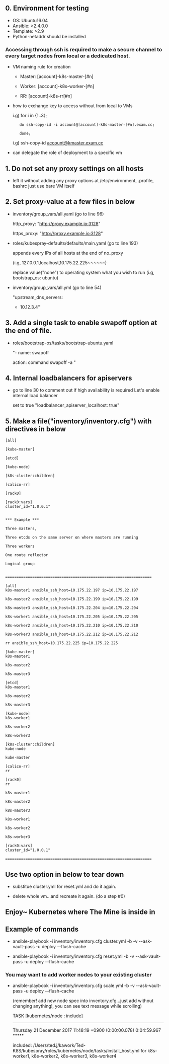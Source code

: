 ## 0. Environment for testing 
  - OS: Ubuntu16.04
  - Ansible: >2.4.0.0
  - Template: >2.9
  - Python-netaddr should be installed
  ### Accessing through ssh is required to make a secure channel to every target nodes from local or a dedicated host.

   * VM naming rule for creation

     - Master: [account]-k8s-master-[#n]

     - Worker: [account]-k8s-worker-[#n]

     - RR: [account]-k8s-rr[#n]

   * how to exchange key to access without from local to VMs

     i.g) for i in {1..3};

            do ssh-copy-id -i account@[account]-k8s-master-[#n].exam.cc;

            done;

     i.g) ssh-copy-id account@kmaster.exam.cc 
   
   * can delegate the role of deployment to a specific vm
   
## 1. Do not set any proxy settings on all hosts
   - left it without adding any proxy options at /etc/environment, .profile, bashrc
     just use bare VM itself
     
## 2. Set proxy-value at a few files in below
   - inventory/group_vars/all.yaml (go to line 96)
   
     http_proxy: "http://proxy.example.io:3128"
     
     https_proxy: "http://proxy.example.io:3128"
     
   - roles/kubespray-defaults/defaults/main.yaml (go to line 193)
   
     appends every IPs of all hosts at the end of no_proxy
     
     (i.g, 127.0.0.1,localhost,10.175.22.225~~~~~~)
     
     replace value("none") to operating system what you wish to run (i.g, bootstrap_os: ubuntu)

   - inventory/group_vars/all.yml (go to line 54)

     "upstream_dns_servers:

      - 10.12.3.4"

## 3. Add a single task to enable swapoff option at the end of file.
   - roles/bootstrap-os/tasks/bootstrap-ubuntu.yaml
     
     "- name: swapoff
     
        action: command swapoff -a "

## 4. Internal loadbalancers for apiservers
   - go to line 30 to comment out
     if high availability is required
     Let's enable internal load balancer

     set to true
     "loadbalancer_apiserver_localhost: true"

## 5. Make a file("inventory/inventory.cfg") with directives in below

    [all]
    
    [kube-master]
    
    [etcd]
    
    [kube-node]
    
    [k8s-cluster:children]
    
    [calico-rr]
    
    [rack0]
    
    [rack0:vars]
    cluster_id="1.0.0.1"


    *** Example ***
    
    Three masters,
    
    Three etcds on the same server on where masters are running
    
    Three workers
    
    One route reflector
    
    Logical group
    
    
    =================================================================
    
    [all]
    k8s-master1 ansible_ssh_host=10.175.22.197 ip=10.175.22.197
    
    k8s-master2 ansible_ssh_host=10.175.22.199 ip=10.175.22.199
    
    k8s-master3 ansible_ssh_host=10.175.22.204 ip=10.175.22.204
    
    k8s-worker1 ansible_ssh_host=10.175.22.205 ip=10.175.22.205
    
    k8s-worker2 ansible_ssh_host=10.175.22.210 ip=10.175.22.210
    
    k8s-worker3 ansible_ssh_host=10.175.22.212 ip=10.175.22.212
    
    rr ansible_ssh_host=10.175.22.225 ip=10.175.22.225

    [kube-master]
    k8s-master1
    
    k8s-master2
    
    k8s-master3

    [etcd]
    k8s-master1
    
    k8s-master2
    
    k8s-master3

    [kube-node]
    k8s-worker1
    
    k8s-worker2
    
    k8s-worker3

    [k8s-cluster:children]
    kube-node
    
    kube-master

    [calico-rr]
    rr

    [rack0]
    rr

    k8s-master1
    
    k8s-master2
    
    k8s-master3
    
    k8s-worker1
    
    k8s-worker2
    
    k8s-worker3

    [rack0:vars]
    cluster_id="1.0.0.1"
    
    =================================================================


## Use two option in below to tear down
  
  - substitue cluster.yml for reset.yml and do it again.
  
  - delete whole vm...and recreate it again. (do a step #0)
  
## Enjoy~ Kubernetes where The Mine is inside in

## Example of commands
  - ansible-playbook -i inventory/inventory.cfg cluster.yml -b -v --ask-vault-pass -u deploy --flush-cache
  
  - ansible-playbook -i inventory/inventory.cfg reset.yml -b -v --ask-vault-pass -u deploy --flush-cache  
  
  ### You may want to add **worker** nodes to your existing cluster
  
  - ansible-playbook -i inventory/inventory.cfg scale.yml -b -v --ask-vault-pass -u deploy --flush-cache
  
    (remember! add new node spec into inventory.cfg...just add without changing anything!, you can see text message while scrolling)
    
    TASK [kubernetes/node : include] 
    
    *****************************************************************************************************
    
    Thursday 21 December 2017  11:48:19 +0900 (0:00:00.078)       0:04:59.967 *****
    
    included: /Users/ted.j/kawork/Ted-K8S/kubespray/roles/kubernetes/node/tasks/install_host.yml for k8s-worker1, k8s-worker2, k8s-worker3, k8s-worker4
    
